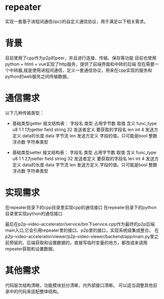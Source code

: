 # repeater

实现一套基于进程间通信(ipc)的自定义通信协议，用于满足以下相关需求。

# 背景

目前使用了cpp作为p2p的peer，并且进行连接、传输、保存等功能
目前也使用python + html + vue实现了http服务，提供了前端界面和中转的后端
现在需要一个中转器,就是使用进程间通信，定义一套通信协议，用来在cpp实现的服务和python的web服务之间传输数据。

# 通信需求

以下几种传输类型：
* 基础类型getter
报文结构表：
字段名 类型 占用字节数 取值 含义
func_type u8 1 1 1为getter
field string 32 发送者定义 要获取的字段名
len int 4 发送方定义 data的长度
data 字节流 len 发送方定义 字段的值。只可能是bool 整数 浮点数 字符串类型

* 基础类型setter
报文结构表：
字段名 类型 占用字节数 取值 含义
func_type u8 1 1 2为setter
field string 32 发送者定义 要获取的字段名
len int 4 发送方定义 data的长度
data 字节流 len 发送方定义 字段的值。只可能是bool 整数 浮点数 字符串类型

# 实现需求

在repeater目录下的cpp目录里实现cpp的通信接口
在repeater目录下的python目录里实现python的通信接口

最后在p2p-video-accelerator/service/bin下service.cpp作为最终的p2p后端main入口,它会引用repeater里的接口、p2p里的接口，实现系统级集成整合。
在p2p-video-accelerator/viewer/p2p-video-viewer/backend/app/main.py里之前预留的，后端获取和设置数据的，直接写临时变量的地方，都改成来调用repeater获取和设置数据。

# 其他需求

代码层次结构清晰，功能模块划分清晰，内外部接口清晰。
可以适当调整其他目录中的代码来适配整体结构。
